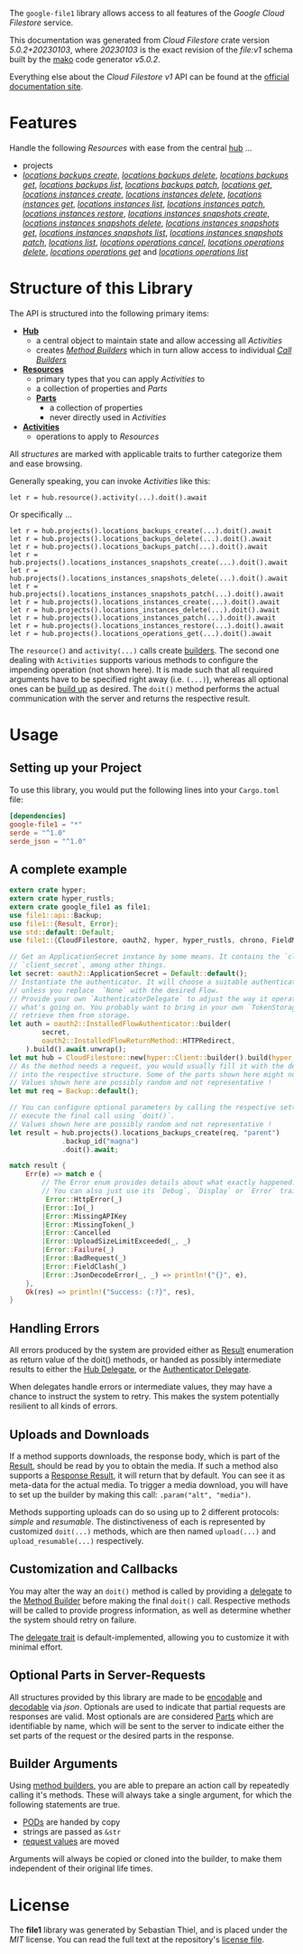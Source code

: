 <!---
DO NOT EDIT !
This file was generated automatically from 'src/generator/templates/api/README.md.mako'
DO NOT EDIT !
-->
The `google-file1` library allows access to all features of the *Google Cloud Filestore* service.

This documentation was generated from *Cloud Filestore* crate version *5.0.2+20230103*, where *20230103* is the exact revision of the *file:v1* schema built by the [mako](http://www.makotemplates.org/) code generator *v5.0.2*.

Everything else about the *Cloud Filestore* *v1* API can be found at the
[official documentation site](https://cloud.google.com/filestore/).
# Features

Handle the following *Resources* with ease from the central [hub](https://docs.rs/google-file1/5.0.2+20230103/google_file1/CloudFilestore) ... 

* projects
 * [*locations backups create*](https://docs.rs/google-file1/5.0.2+20230103/google_file1/api::ProjectLocationBackupCreateCall), [*locations backups delete*](https://docs.rs/google-file1/5.0.2+20230103/google_file1/api::ProjectLocationBackupDeleteCall), [*locations backups get*](https://docs.rs/google-file1/5.0.2+20230103/google_file1/api::ProjectLocationBackupGetCall), [*locations backups list*](https://docs.rs/google-file1/5.0.2+20230103/google_file1/api::ProjectLocationBackupListCall), [*locations backups patch*](https://docs.rs/google-file1/5.0.2+20230103/google_file1/api::ProjectLocationBackupPatchCall), [*locations get*](https://docs.rs/google-file1/5.0.2+20230103/google_file1/api::ProjectLocationGetCall), [*locations instances create*](https://docs.rs/google-file1/5.0.2+20230103/google_file1/api::ProjectLocationInstanceCreateCall), [*locations instances delete*](https://docs.rs/google-file1/5.0.2+20230103/google_file1/api::ProjectLocationInstanceDeleteCall), [*locations instances get*](https://docs.rs/google-file1/5.0.2+20230103/google_file1/api::ProjectLocationInstanceGetCall), [*locations instances list*](https://docs.rs/google-file1/5.0.2+20230103/google_file1/api::ProjectLocationInstanceListCall), [*locations instances patch*](https://docs.rs/google-file1/5.0.2+20230103/google_file1/api::ProjectLocationInstancePatchCall), [*locations instances restore*](https://docs.rs/google-file1/5.0.2+20230103/google_file1/api::ProjectLocationInstanceRestoreCall), [*locations instances snapshots create*](https://docs.rs/google-file1/5.0.2+20230103/google_file1/api::ProjectLocationInstanceSnapshotCreateCall), [*locations instances snapshots delete*](https://docs.rs/google-file1/5.0.2+20230103/google_file1/api::ProjectLocationInstanceSnapshotDeleteCall), [*locations instances snapshots get*](https://docs.rs/google-file1/5.0.2+20230103/google_file1/api::ProjectLocationInstanceSnapshotGetCall), [*locations instances snapshots list*](https://docs.rs/google-file1/5.0.2+20230103/google_file1/api::ProjectLocationInstanceSnapshotListCall), [*locations instances snapshots patch*](https://docs.rs/google-file1/5.0.2+20230103/google_file1/api::ProjectLocationInstanceSnapshotPatchCall), [*locations list*](https://docs.rs/google-file1/5.0.2+20230103/google_file1/api::ProjectLocationListCall), [*locations operations cancel*](https://docs.rs/google-file1/5.0.2+20230103/google_file1/api::ProjectLocationOperationCancelCall), [*locations operations delete*](https://docs.rs/google-file1/5.0.2+20230103/google_file1/api::ProjectLocationOperationDeleteCall), [*locations operations get*](https://docs.rs/google-file1/5.0.2+20230103/google_file1/api::ProjectLocationOperationGetCall) and [*locations operations list*](https://docs.rs/google-file1/5.0.2+20230103/google_file1/api::ProjectLocationOperationListCall)




# Structure of this Library

The API is structured into the following primary items:

* **[Hub](https://docs.rs/google-file1/5.0.2+20230103/google_file1/CloudFilestore)**
    * a central object to maintain state and allow accessing all *Activities*
    * creates [*Method Builders*](https://docs.rs/google-file1/5.0.2+20230103/google_file1/client::MethodsBuilder) which in turn
      allow access to individual [*Call Builders*](https://docs.rs/google-file1/5.0.2+20230103/google_file1/client::CallBuilder)
* **[Resources](https://docs.rs/google-file1/5.0.2+20230103/google_file1/client::Resource)**
    * primary types that you can apply *Activities* to
    * a collection of properties and *Parts*
    * **[Parts](https://docs.rs/google-file1/5.0.2+20230103/google_file1/client::Part)**
        * a collection of properties
        * never directly used in *Activities*
* **[Activities](https://docs.rs/google-file1/5.0.2+20230103/google_file1/client::CallBuilder)**
    * operations to apply to *Resources*

All *structures* are marked with applicable traits to further categorize them and ease browsing.

Generally speaking, you can invoke *Activities* like this:

```Rust,ignore
let r = hub.resource().activity(...).doit().await
```

Or specifically ...

```ignore
let r = hub.projects().locations_backups_create(...).doit().await
let r = hub.projects().locations_backups_delete(...).doit().await
let r = hub.projects().locations_backups_patch(...).doit().await
let r = hub.projects().locations_instances_snapshots_create(...).doit().await
let r = hub.projects().locations_instances_snapshots_delete(...).doit().await
let r = hub.projects().locations_instances_snapshots_patch(...).doit().await
let r = hub.projects().locations_instances_create(...).doit().await
let r = hub.projects().locations_instances_delete(...).doit().await
let r = hub.projects().locations_instances_patch(...).doit().await
let r = hub.projects().locations_instances_restore(...).doit().await
let r = hub.projects().locations_operations_get(...).doit().await
```

The `resource()` and `activity(...)` calls create [builders][builder-pattern]. The second one dealing with `Activities` 
supports various methods to configure the impending operation (not shown here). It is made such that all required arguments have to be 
specified right away (i.e. `(...)`), whereas all optional ones can be [build up][builder-pattern] as desired.
The `doit()` method performs the actual communication with the server and returns the respective result.

# Usage

## Setting up your Project

To use this library, you would put the following lines into your `Cargo.toml` file:

```toml
[dependencies]
google-file1 = "*"
serde = "^1.0"
serde_json = "^1.0"
```

## A complete example

```Rust
extern crate hyper;
extern crate hyper_rustls;
extern crate google_file1 as file1;
use file1::api::Backup;
use file1::{Result, Error};
use std::default::Default;
use file1::{CloudFilestore, oauth2, hyper, hyper_rustls, chrono, FieldMask};

// Get an ApplicationSecret instance by some means. It contains the `client_id` and 
// `client_secret`, among other things.
let secret: oauth2::ApplicationSecret = Default::default();
// Instantiate the authenticator. It will choose a suitable authentication flow for you, 
// unless you replace  `None` with the desired Flow.
// Provide your own `AuthenticatorDelegate` to adjust the way it operates and get feedback about 
// what's going on. You probably want to bring in your own `TokenStorage` to persist tokens and
// retrieve them from storage.
let auth = oauth2::InstalledFlowAuthenticator::builder(
        secret,
        oauth2::InstalledFlowReturnMethod::HTTPRedirect,
    ).build().await.unwrap();
let mut hub = CloudFilestore::new(hyper::Client::builder().build(hyper_rustls::HttpsConnectorBuilder::new().with_native_roots().https_or_http().enable_http1().enable_http2().build()), auth);
// As the method needs a request, you would usually fill it with the desired information
// into the respective structure. Some of the parts shown here might not be applicable !
// Values shown here are possibly random and not representative !
let mut req = Backup::default();

// You can configure optional parameters by calling the respective setters at will, and
// execute the final call using `doit()`.
// Values shown here are possibly random and not representative !
let result = hub.projects().locations_backups_create(req, "parent")
             .backup_id("magna")
             .doit().await;

match result {
    Err(e) => match e {
        // The Error enum provides details about what exactly happened.
        // You can also just use its `Debug`, `Display` or `Error` traits
         Error::HttpError(_)
        |Error::Io(_)
        |Error::MissingAPIKey
        |Error::MissingToken(_)
        |Error::Cancelled
        |Error::UploadSizeLimitExceeded(_, _)
        |Error::Failure(_)
        |Error::BadRequest(_)
        |Error::FieldClash(_)
        |Error::JsonDecodeError(_, _) => println!("{}", e),
    },
    Ok(res) => println!("Success: {:?}", res),
}

```
## Handling Errors

All errors produced by the system are provided either as [Result](https://docs.rs/google-file1/5.0.2+20230103/google_file1/client::Result) enumeration as return value of
the doit() methods, or handed as possibly intermediate results to either the 
[Hub Delegate](https://docs.rs/google-file1/5.0.2+20230103/google_file1/client::Delegate), or the [Authenticator Delegate](https://docs.rs/yup-oauth2/*/yup_oauth2/trait.AuthenticatorDelegate.html).

When delegates handle errors or intermediate values, they may have a chance to instruct the system to retry. This 
makes the system potentially resilient to all kinds of errors.

## Uploads and Downloads
If a method supports downloads, the response body, which is part of the [Result](https://docs.rs/google-file1/5.0.2+20230103/google_file1/client::Result), should be
read by you to obtain the media.
If such a method also supports a [Response Result](https://docs.rs/google-file1/5.0.2+20230103/google_file1/client::ResponseResult), it will return that by default.
You can see it as meta-data for the actual media. To trigger a media download, you will have to set up the builder by making
this call: `.param("alt", "media")`.

Methods supporting uploads can do so using up to 2 different protocols: 
*simple* and *resumable*. The distinctiveness of each is represented by customized 
`doit(...)` methods, which are then named `upload(...)` and `upload_resumable(...)` respectively.

## Customization and Callbacks

You may alter the way an `doit()` method is called by providing a [delegate](https://docs.rs/google-file1/5.0.2+20230103/google_file1/client::Delegate) to the 
[Method Builder](https://docs.rs/google-file1/5.0.2+20230103/google_file1/client::CallBuilder) before making the final `doit()` call. 
Respective methods will be called to provide progress information, as well as determine whether the system should 
retry on failure.

The [delegate trait](https://docs.rs/google-file1/5.0.2+20230103/google_file1/client::Delegate) is default-implemented, allowing you to customize it with minimal effort.

## Optional Parts in Server-Requests

All structures provided by this library are made to be [encodable](https://docs.rs/google-file1/5.0.2+20230103/google_file1/client::RequestValue) and 
[decodable](https://docs.rs/google-file1/5.0.2+20230103/google_file1/client::ResponseResult) via *json*. Optionals are used to indicate that partial requests are responses 
are valid.
Most optionals are are considered [Parts](https://docs.rs/google-file1/5.0.2+20230103/google_file1/client::Part) which are identifiable by name, which will be sent to 
the server to indicate either the set parts of the request or the desired parts in the response.

## Builder Arguments

Using [method builders](https://docs.rs/google-file1/5.0.2+20230103/google_file1/client::CallBuilder), you are able to prepare an action call by repeatedly calling it's methods.
These will always take a single argument, for which the following statements are true.

* [PODs][wiki-pod] are handed by copy
* strings are passed as `&str`
* [request values](https://docs.rs/google-file1/5.0.2+20230103/google_file1/client::RequestValue) are moved

Arguments will always be copied or cloned into the builder, to make them independent of their original life times.

[wiki-pod]: http://en.wikipedia.org/wiki/Plain_old_data_structure
[builder-pattern]: http://en.wikipedia.org/wiki/Builder_pattern
[google-go-api]: https://github.com/google/google-api-go-client

# License
The **file1** library was generated by Sebastian Thiel, and is placed 
under the *MIT* license.
You can read the full text at the repository's [license file][repo-license].

[repo-license]: https://github.com/Byron/google-apis-rsblob/main/LICENSE.md


